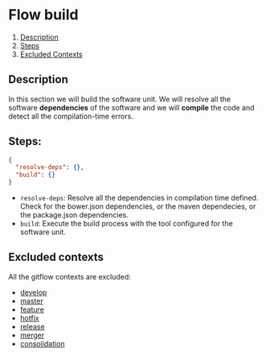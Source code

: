# Flow build

1. [Description](#description)
1. [Steps](#steps)
1. [Excluded Contexts](#excluded-contexts)

## <a name="description"></a>Description

In this section we will build the software unit.
We will resolve all the software **dependencies** of the 
software and we will **compile** the code and detect all the 
compilation-time errors.

## <a name="steps"></a>Steps:


```json
{
  "resolve-deps": {},
  "build": {}
}
```
    
* `resolve-deps`: Resolve all the dependencies in compilation time defined. Check for the bower.json dependencies, or the maven dependecies, or the package.json dependencies.
* `build`: Execute the build process with the tool configured for the software unit.

## <a name="excluded-contexts"></a>Excluded contexts

All the gitflow contexts are excluded:

* [develop][1]
* [master][2]
* [feature][3]
* [hotfix][4]
* [release][5]
* [merger][6]
* [consolidation][7]


[1]: https://github.com/cellsjs/pisco-gitflow-contexts/blob/master/contexts/develop/index.js
[2]: https://github.com/cellsjs/pisco-gitflow-contexts/blob/master/contexts/master/index.js
[3]: https://github.com/cellsjs/pisco-gitflow-contexts/blob/master/contexts/feature/index.js
[4]: https://github.com/cellsjs/pisco-gitflow-contexts/blob/master/contexts/hotfix/index.js
[5]: https://github.com/cellsjs/pisco-gitflow-contexts/blob/master/contexts/release/index.js
[6]: https://github.com/cellsjs/pisco-gitflow-contexts/blob/master/contexts/merger/index.js
[7]: https://github.com/cellsjs/pisco-gitflow-contexts/blob/master/contexts/consolidation/index.js

